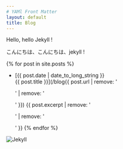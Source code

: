 ```yaml
---
# YAMl Front Matter
layout: default
title: Blog
---
```


Hello, hello Jekyll !  

こんにちは、こんにちは、jekyll !  

{% for post in site.posts %}
- [{{ post.date | date_to_long_string }}<br>{{ post.title }}](/blog{{ post.url | remove: '<p>' | remove: '</p>' }})
{{ post.excerpt | remove: '<p>' | remove: '</p>' }}
{% endfor %}

![Jekyll](/blog/common/images/jekyll.png)
